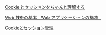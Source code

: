 [Cookie とセッションをちゃんと理解する](https://qiita.com/hththt/items/07136ad74127999df271)

[Web 技術の基本 ~Web アプリケーションの構造~](https://qiita.com/mk185/items/e914683410fd4ecaf0af)

[Cookieとセッション管理](https://qiita.com/mogulla3/items/189c99c87a0fc827520e)

